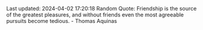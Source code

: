 Last updated: 2024-04-02 17:20:18
Random Quote: Friendship is the source of the greatest pleasures, and without friends even the most agreeable pursuits become tedious. - Thomas Aquinas